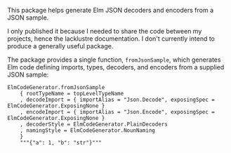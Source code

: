 This package helps generate Elm JSON decoders and encoders from a JSON sample. 

I only published it because I needed to share the code between my projects, hence
the lacklustre documentation. I don't currently intend to produce a generally useful package.

The package provides a single function, `fromJsonSample`, which generates Elm code defining 
imports, types, decoders, and encoders from a supplied JSON sample: 

```
ElmCodeGenerator.fromJsonSample
    { rootTypeName = topLevelTypeName
    , decodeImport = { importAlias = "Json.Decode", exposingSpec = ElmCodeGenerator.ExposingNone }
    , encodeImport = { importAlias = "Json.Encode", exposingSpec = ElmCodeGenerator.ExposingNone }
    , decoderStyle = ElmCodeGenerator.PlainDecoders
    , namingStyle = ElmCodeGenerator.NounNaming
    }
    """{"a": 1, "b": "str"}"""
```